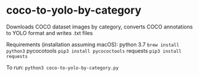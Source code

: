 # coco-to-yolo-by-category
Downloads COCO dataset images by category, converts COCO annotations to YOLO format and writes .txt files

Requirements (installation assuming macOS): 
python 3.7 `brew install python3`
pycocotools `pip3 install pycococtools`
requests `pip3 install requests`

To run: 
`python3 coco-to-yolo-by-category.py`

